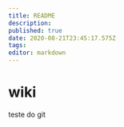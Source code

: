 ```yaml
---
title: README
description: 
published: true
date: 2020-08-21T23:45:17.575Z
tags: 
editor: markdown
---
```


# wiki 
teste do git
